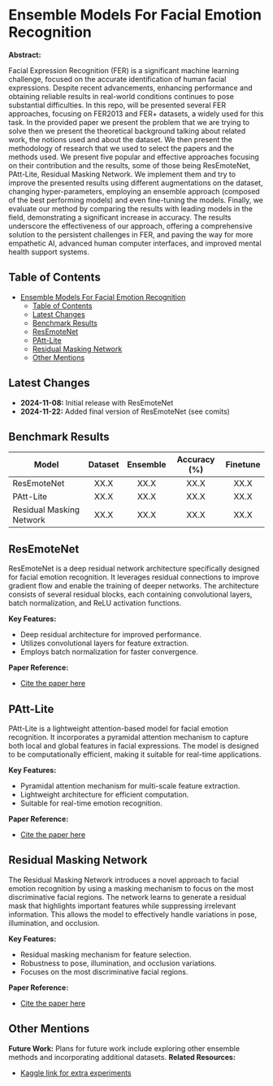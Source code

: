# Ensemble Models For Facial Emotion Recognition

**Abstract:**

Facial Expression Recognition (FER) is a significant machine learning challenge, focused on the accurate identification of human facial expressions. Despite recent advancements, enhancing performance and obtaining reliable results in real-world conditions continues to pose substantial difficulties. In this repo, will be presented several FER approaches, focusing on FER2013 and FER+ datasets, a widely used for this task. In the provided paper we present the problem that we are trying to solve then we present the theoretical background talking about related work, the notions used and about the dataset. We then present the methodology of research that we used to select the papers and the methods used. We present five popular and effective approaches focusing on their contribution and the results, some of those being ResEmoteNet, PAtt-Lite, Residual Masking Network. We implement them and try to improve the presented results using different augmentations on the dataset, changing hyper-parameters, employing an ensemble approach (composed of the best performing models) and even fine-tuning the models. Finally, we evaluate our method by comparing the results with leading models in the field, demonstrating a significant increase in accuracy. The results underscore the effectiveness of our approach, offering a comprehensive solution to the persistent challenges in FER, and paving the way for more empathetic AI, advanced human computer interfaces, and improved mental health support systems.

## Table of Contents
- [Ensemble Models For Facial Emotion Recognition](#ensemble-models-for-facial-emotion-recognition)
  - [Table of Contents](#table-of-contents)
  - [Latest Changes](#latest-changes)
  - [Benchmark Results](#benchmark-results)
  - [ResEmoteNet](#resemotenet)
  - [PAtt-Lite](#patt-lite)
  - [Residual Masking Network](#residual-masking-network)
  - [Other Mentions](#other-mentions)

## Latest Changes

*   **2024-11-08:** Initial release with ResEmoteNet
*   **2024-11-22:** Added final version of ResEmoteNet (see comits)

## Benchmark Results

| Model                    | Dataset | Ensemble | Accuracy (%) | Finetune |
| ------------------------ | :----------: | :----------: | :-------: | :----------: |
| ResEmoteNet              |     XX.X     |     XX.X     |    XX.X   |     XX.X     |
| PAtt-Lite                |     XX.X     |     XX.X     |    XX.X   |     XX.X     |
| Residual Masking Network |     XX.X     |     XX.X     |    XX.X   |     XX.X     |

## ResEmoteNet

ResEmoteNet is a deep residual network architecture specifically designed for facial emotion recognition. It leverages residual connections to improve gradient flow and enable the training of deeper networks. The architecture consists of several residual blocks, each containing convolutional layers, batch normalization, and ReLU activation functions. 

**Key Features:**

*   Deep residual architecture for improved performance.
*   Utilizes convolutional layers for feature extraction.
*   Employs batch normalization for faster convergence.

**Paper Reference:**

*   [Cite the paper here](link-to-paper)

## PAtt-Lite

PAtt-Lite is a lightweight attention-based model for facial emotion recognition. It incorporates a pyramidal attention mechanism to capture both local and global features in facial expressions. The model is designed to be computationally efficient, making it suitable for real-time applications.

**Key Features:**

*   Pyramidal attention mechanism for multi-scale feature extraction.
*   Lightweight architecture for efficient computation.
*   Suitable for real-time emotion recognition.

**Paper Reference:**

*   [Cite the paper here](link-to-paper)

## Residual Masking Network

The Residual Masking Network introduces a novel approach to facial emotion recognition by using a masking mechanism to focus on the most discriminative facial regions. The network learns to generate a residual mask that highlights important features while suppressing irrelevant information. This allows the model to effectively handle variations in pose, illumination, and occlusion.

**Key Features:**

*   Residual masking mechanism for feature selection.
*   Robustness to pose, illumination, and occlusion variations.
*   Focuses on the most discriminative facial regions.

**Paper Reference:**

*   [Cite the paper here](link-to-paper)

## Other Mentions

 **Future Work:** Plans for future work include exploring other ensemble methods and incorporating additional datasets.
 **Related Resources:**
* [Kaggle link for extra experiments](https://www.kaggle.com/code/alexandruberindeie/fer-workspace)